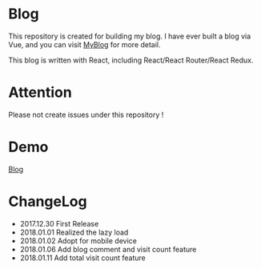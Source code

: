# Blog

This repository is created for building my blog. I have ever built a blog via Vue, and you can visit [MyBlog](http://www.zhongdmeing.cn) for more detail.

This blog is written with React, including React/React Router/React Redux.

# Attention

Please not create issues under this repository !

# Demo
[Blog](https://zhongdeming428.github.io/Blog/)

# ChangeLog

* 2017.12.30    First Release
* 2018.01.01    Realized the lazy load
* 2018.01.02    Adopt for mobile device
* 2018.01.06    Add blog comment and visit count feature
* 2018.01.11    Add total visit count feature